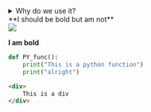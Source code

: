 <details> 
    <summary> 
      Why do we use it?
    </summary>
It is a long established fact that a reader will be distracted by the readable content of a page when looking at its layout. The point of using Lorem Ipsum is that it has a more-or-less normal distribution of letters, as opposed to using 'Content here, content here', making it look like readable English. Many desktop publishing packages and web page editors now use Lorem Ipsum as their default model text, and a search for 'lorem ipsum' will uncover many web sites still in their infancy. Various versions have evolved over the years, sometimes by accident, sometimes on purpose (injected humour and the like).
</details>

<div>
**I should be bold but am not**
</div>

<img src="https://upload.wikimedia.org/wikipedia/commons/thumb/4/48/Markdown-mark.svg/175px-Markdown-mark.svg.png">

**I am bold**

```python
def PY_func():
    print("This is a python function")
    print("alright")
```

```html
<div>
    This is a div
</div>
```